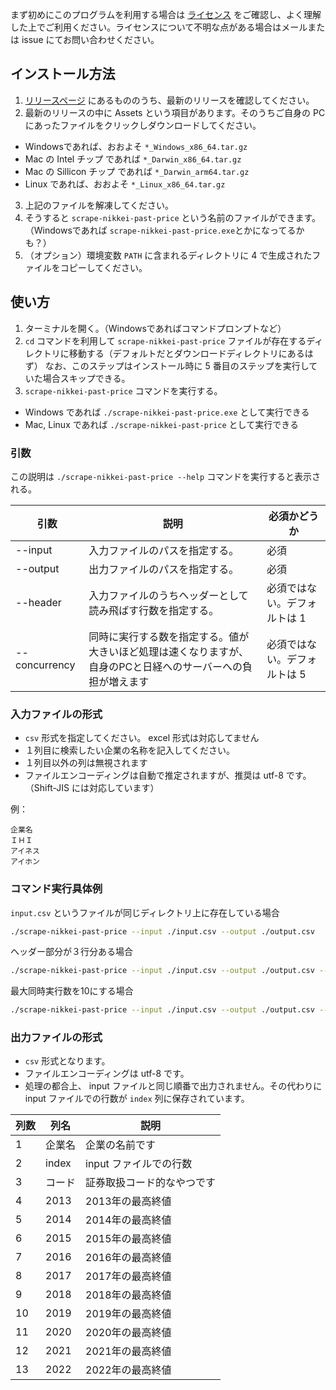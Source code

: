 まず初めにこのプログラムを利用する場合は [ライセンス](https://github.com/YutaUra/scrape-nikkei-past-price/blob/main/LICENSE) をご確認し、よく理解した上でご利用ください。ライセンスについて不明な点がある場合はメールまたは issue にてお問い合わせください。

## インストール方法

1. [リリースページ](https://github.com/YutaUra/scrape-nikkei-past-price/releases) にあるもののうち、最新のリリースを確認してください。
2. 最新のリリースの中に Assets という項目があります。そのうちご自身の PC にあったファイルをクリックしダウンロードしてください。
  - Windowsであれば、おおよそ `*_Windows_x86_64.tar.gz`
  - Mac の Intel チップ であれば `*_Darwin_x86_64.tar.gz`
  - Mac の Sillicon チップ であれば `*_Darwin_arm64.tar.gz`
  - Linux であれば、おおよそ `*_Linux_x86_64.tar.gz`
3. 上記のファイルを解凍してください。
4. そうすると `scrape-nikkei-past-price` という名前のファイルができます。（Windowsであれば `scrape-nikkei-past-price.exe`とかになってるかも？）
5. （オプション）環境変数 `PATH` に含まれるディレクトリに 4 で生成されたファイルをコピーしてください。

## 使い方

1. ターミナルを開く。（Windowsであればコマンドプロンプトなど）
2. `cd` コマンドを利用して `scrape-nikkei-past-price` ファイルが存在するディレクトリに移動する（デフォルトだとダウンロードディレクトリにあるはず）
  なお、このステップはインストール時に 5 番目のステップを実行していた場合スキップできる。
3. `scrape-nikkei-past-price` コマンドを実行する。
  - Windows であれば `./scrape-nikkei-past-price.exe` として実行できる
  - Mac, Linux であれば `./scrape-nikkei-past-price` として実行できる

### 引数

この説明は `./scrape-nikkei-past-price --help` コマンドを実行すると表示される。

| 引数          | 説明                                                                                                         | 必須かどうか                 |
| ------------- | ------------------------------------------------------------------------------------------------------------ | ---------------------------- |
| --input       | 入力ファイルのパスを指定する。                                                                               | 必須                         |
| --output      | 出力ファイルのパスを指定する。                                                                               | 必須                         |
| --header      | 入力ファイルのうちヘッダーとして読み飛ばす行数を指定する。                                                   | 必須ではない。デフォルトは 1 |
| --concurrency | 同時に実行する数を指定する。値が大きいほど処理は速くなりますが、自身のPCと日経へのサーバーへの負担が増えます | 必須ではない。デフォルトは 5 |


### 入力ファイルの形式

- `csv` 形式を指定してください。 excel 形式は対応してません
- １列目に検索したい企業の名称を記入してください。
- １列目以外の列は無視されます
- ファイルエンコーディングは自動で推定されますが、推奨は utf-8 です。（Shift-JIS には対応しています）

例：
```csv
企業名
ＩＨＩ
アイネス
アイホン
```

### コマンド実行具体例

`input.csv` というファイルが同じディレクトリ上に存在している場合
```bash
./scrape-nikkei-past-price --input ./input.csv --output ./output.csv
```

ヘッダー部分が３行分ある場合
```bash
./scrape-nikkei-past-price --input ./input.csv --output ./output.csv --header 3
```

最大同時実行数を10にする場合
```bash
./scrape-nikkei-past-price --input ./input.csv --output ./output.csv --concurrency 10
``` 

### 出力ファイルの形式

- `csv` 形式となります。
- ファイルエンコーディングは utf-8 です。
- 処理の都合上、 input ファイルと同じ順番で出力されません。その代わりに input ファイルでの行数が `index` 列に保存されています。

| 列数 | 列名   | 説明                       |
| ---- | ------ | -------------------------- |
| 1    | 企業名 | 企業の名前です             |
| 2    | index  | input ファイルでの行数     |
| 3    | コード | 証券取扱コード的なやつです |
| 4    | 2013   | 2013年の最高終値           |
| 5    | 2014   | 2014年の最高終値           |
| 6    | 2015   | 2015年の最高終値           |
| 7    | 2016   | 2016年の最高終値           |
| 8    | 2017   | 2017年の最高終値           |
| 9    | 2018   | 2018年の最高終値           |
| 10   | 2019   | 2019年の最高終値           |
| 11   | 2020   | 2020年の最高終値           |
| 12   | 2021   | 2021年の最高終値           |
| 13   | 2022   | 2022年の最高終値           |
